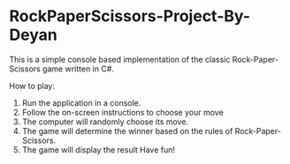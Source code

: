 # RockPaperScissors-Project-By-Deyan
This is a simple console based implementation of the classic Rock-Paper-Scissors game written in C#.

How to play:
1. Run the application in a console.
2. Follow the on-screen instructions to choose your move
3. The computer will randomly choose its move.
4. The game will determine the winner based on the rules of Rock-Paper-Scissors.
5. The game will display the result
Have fun!
